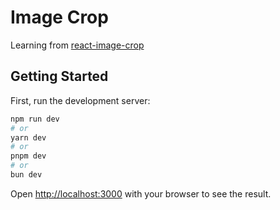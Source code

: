 # Image Crop

Learning from [react-image-crop](https://github.com/dominictobias/react-image-crop)

## Getting Started

First, run the development server:

```bash
npm run dev
# or
yarn dev
# or
pnpm dev
# or
bun dev
```

Open [http://localhost:3000](http://localhost:3000) with your browser to see the result.
